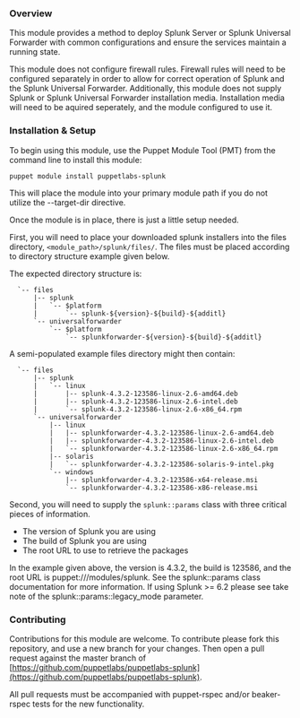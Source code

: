 ### Overview

This module provides a method to deploy Splunk Server or Splunk Universal
Forwarder with common configurations and ensure the services maintain a running
state.

This module does not configure firewall rules. Firewall rules will need to be
configured separately in order to allow for correct operation of Splunk and the
Splunk Universal Forwarder. Additionally, this module does not supply Splunk or
Splunk Universal Forwarder installation media. Installation media will need to
be aquired seperately, and the module configured to use it.

### Installation & Setup

To begin using this module, use the Puppet Module Tool (PMT) from the command
line to install this module:

`puppet module install puppetlabs-splunk`

This will place the module into your primary module path if you do not utilize
the --target-dir directive.

Once the module is in place, there is just a little setup needed.

First, you will need to place your downloaded splunk installers into the files
directory, `<module_path>/splunk/files/`. The files must be placed according to
directory structure example given below.

The expected directory structure is:

      `-- files
          |-- splunk
          |   `-- $platform
          |       `-- splunk-${version}-${build}-${additl}
          `-- universalforwarder
              `-- $platform
                  `-- splunkforwarder-${version}-${build}-${additl}

A semi-populated example files directory might then contain:

      `-- files
          |-- splunk
          |   `-- linux
          |       |-- splunk-4.3.2-123586-linux-2.6-amd64.deb
          |       |-- splunk-4.3.2-123586-linux-2.6-intel.deb
          |       `-- splunk-4.3.2-123586-linux-2.6-x86_64.rpm
          `-- universalforwarder
              |-- linux
              |   |-- splunkforwarder-4.3.2-123586-linux-2.6-amd64.deb
              |   |-- splunkforwarder-4.3.2-123586-linux-2.6-intel.deb
              |   `-- splunkforwarder-4.3.2-123586-linux-2.6-x86_64.rpm
              |-- solaris
              |   `-- splunkforwarder-4.3.2-123586-solaris-9-intel.pkg
              `-- windows
                  |-- splunkforwarder-4.3.2-123586-x64-release.msi
                  `-- splunkforwarder-4.3.2-123586-x86-release.msi

Second, you will need to supply the `splunk::params` class with three critical
pieces of information.

* The version of Splunk you are using
* The build of Splunk you are using
* The root URL to use to retrieve the packages

In the example given above, the version is 4.3.2, the build is 123586, and the
root URL is puppet:///modules/splunk. See the splunk::params class
documentation for more information. If using Splunk >= 6.2 please see take note
of the splunk::params::legacy_mode parameter.

### Contributing

Contributions for this module are welcome. To contribute please fork this
repository, and use a new branch for your changes. Then open a pull request
against the master branch of [https://github.com/puppetlabs/puppetlabs-splunk](https://github.com/puppetlabs/puppetlabs-splunk).

All pull requests must be accompanied with puppet-rspec and/or beaker-rspec
tests for the new functionality.


